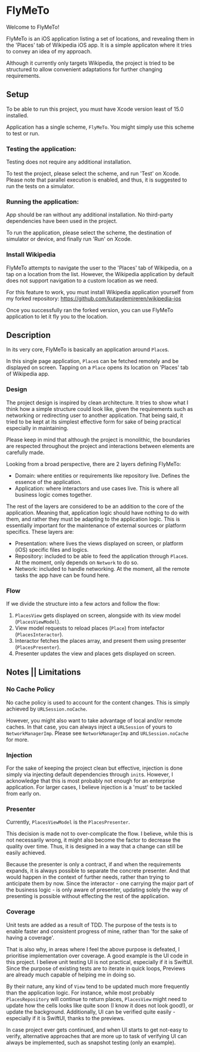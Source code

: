 # FlyMeTo

Welcome to FlyMeTo!

FlyMeTo is an iOS application listing a set of locations, and revealing them in the 'Places' tab of Wikipedia iOS app. It is a simple applicaton where it tries to convey an idea of my approach.

Although it currently only targets Wikipedia, the project is tried to be structured to allow convenient adaptations for further changing requirements.

## Setup

To be able to run this project, you must have Xcode version least of 15.0 installed.

Application has a single scheme, `FlyMeTo`. 
You might simply use this scheme to test or run.

### Testing the application:
Testing does not require any additional installation.

To test the project, please select the scheme, and run 'Test' on Xcode.
    Please note that parallel execution is enabled, and thus, it is suggested to run the tests on a simulator.

### Running the application:
App should be ran without any additional installation. No third-party dependencies have been used in the project. 

To run the application, please select the scheme, the destination of simulator or device, and finally run 'Run' on Xcode.

### Install Wikipedia
FlyMeTo attempts to navigate the user to the 'Places' tab of Wikipedia, on a tap on a location from the list. However, the Wikipedia application by default does not support navigation to a custom location as we need.

For this feature to work, you must install Wikipedia application yourself from my forked repository: https://github.com/kutaydemireren/wikipedia-ios

Once you successfully ran the forked version, you can use FlyMeTo application to let it fly you to the location. 

## Description

In its very core, FlyMeTo is basically an application around `Place`s.

In this single page application, `Place`s can be fetched remotely and be displayed on screen. Tapping on a `Place` opens its location on 'Places' tab of Wikipedia app.

### Design

The project design is inspired by clean architecture. It tries to show what I think how a simple structure could look like, given the requirements such as networking or redirecting user to another application. That being said, it tried to be kept at its simplest effective form for sake of being practical especially in maintaining.

Please keep in mind that although the project is monolithic, the boundaries are respected throughout the project and interactions between elements are carefully made.

Looking from a broad perspective, there are 2 layers defining FlyMeTo:
- Domain: where entities or requirements like repository live. Defines the essence of the application.
- Application: where interactors and use cases live. This is where all business logic comes together.

The rest of the layers are considered to be an addition to the core of the application. Meaning that, application logic should have nothing to do with them, and rather they must be adapting to the application logic. This is essentially important for the maintenance of external sources or platform specifics. These layers are:
- Presentation: where lives the views displayed on screen, or platform (iOS) specific files and logics.
- Repository: included to be able to feed the application through `Place`s. At the moment, only depends on `Network` to do so.
- Network: included to handle networking. At the moment, all the remote tasks the app have can be found here.

### Flow 

If we divide the structure into a few actors and follow the flow:
1. `PlacesView` gets displayed on screen, alongside with its view model (`PlacesViewModel`).
2. View model requests to reload places (`Place`) from intefactor (`PlacesInteractor`).
3. Interactor fetches the places array, and present them using presenter (`PlacesPresenter`).
4. Presenter updates the view and places gets displayed on screen.

## Notes || Limitations

### No Cache Policy
No cache policy is used to account for the content changes. This is simply achieved by `URLSession.noCache`.

However, you might also want to take advantage of local and/or remote caches. In that case, you can always inject a `URLSession` of yours to `NetworkManagerImp`. Please see `NetworkManagerImp` and `URLSession.noCache` for more.

### Injection
For the sake of keeping the project clean but effective, injection is done simply via injecting default dependencies through `init`s. However, I acknowledge that this is most probably not enough for an enterprise application. For larger cases, I believe injection is a 'must' to be tackled from early on. 

### Presenter
  Currently, `PlacesViewModel` is the `PlacesPresenter`. 

  This decision is made not to over-complicate the flow. I believe, while this is not necessarily wrong, it might also become the factor to decrease the quality over time. Thus, it is designed in a way that a change can still be easily achieved.

  Because the presenter is only a contract, if and when the requirements expands, it is always possible to separate the concrete presenter. And that would happen in the context of further needs, rather than trying to anticipate them by now. Since the interactor - one carrying the major part of the business logic - is only aware of presenter, updating solely the way of presenting is possible without effecting the rest of the application.

### Coverage
Unit tests are added as a result of TDD. The purpose of the tests is to enable faster and consistent progress of mine, rather than 'for the sake of having a coverage'.

That is also why, in areas where I feel the above purpose is defeated, I prioritise implementation over coverage.
A good example is the UI code in this project. I believe unit testing UI is not practical, especially if it is SwiftUI. Since the purpose of existing tests are to iterate in quick loops, Previews are already much capable of helping me in doing so.

By their nature, any kind of `View` tend to be updated much more frequently than the application logic. For instance, while most probably `PlacesRepository` will continue to return places, `PlacesView` might need to update how the cells looks like quite soon (I know it does not look good!), or update the background.
Additionally, UI can be verified quite easily - especially if it is SwiftUI, thanks to the previews.

In case project ever gets continued, and when UI starts to get not-easy to verify, alternative approaches that are more up to task of verifying UI can always be implemented, such as snapshot testing (only an example).


